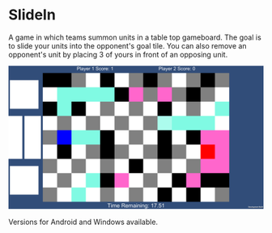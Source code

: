 # SlideIn

A game in which teams summon units in a table top gameboard. The goal is to slide your units into the opponent's goal tile. You can also remove an opponent's unit by placing 3 of yours in front of an opposing unit.

<img src="slide-in-image.png?raw=true"/>

Versions for Android and Windows available.
